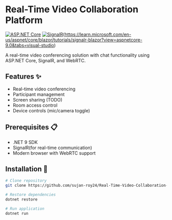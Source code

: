 # Real-Time Video Collaboration Platform

[![ASP.NET Core](https://img.shields.io/badge/ASP.NET_Core-9.0-blue.svg)](https://dotnet.microsoft.com/)
[![SignalR](https://learn.microsoft.com/en-us/aspnet/core/signalr/introduction?view=aspnetcore-9.0)](https://dotnet.microsoft.com/apps/aspnet/signalr)(https://learn.microsoft.com/en-us/aspnet/core/blazor/tutorials/signalr-blazor?view=aspnetcore-9.0&tabs=visual-studio)

A real-time video conferencing solution with chat functionality using ASP.NET Core, SignalR, and WebRTC.

## Features ✨
- Real-time video conferencing
- Participant management
- Screen sharing (TODO)
- Room access control
- Device controls (mic/camera toggle)

## Prerequisites 📋
- .NET 9 SDK
- SignalR(for real-time communication)
- Modern browser with WebRTC support

## Installation 🚀
```bash
# Clone repository
git clone https://github.com/sujan-roy24/Real-Time-Video-Collaboration-Platform.git

# Restore dependencies
dotnet restore

# Run application
dotnet run